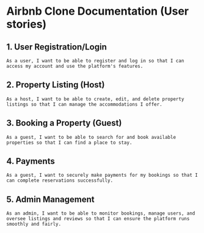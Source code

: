 # Airbnb Clone Documentation (User stories)

## 1. User Registration/Login
    As a user, I want to be able to register and log in so that I can access my account and use the platform's features.

## 2. Property Listing (Host)
    As a host, I want to be able to create, edit, and delete property listings so that I can manage the accommodations I offer.

## 3. Booking a Property (Guest)
    As a guest, I want to be able to search for and book available properties so that I can find a place to stay.

## 4. Payments
    As a guest, I want to securely make payments for my bookings so that I can complete reservations successfully.

## 5. Admin Management
    As an admin, I want to be able to monitor bookings, manage users, and oversee listings and reviews so that I can ensure the platform runs smoothly and fairly.